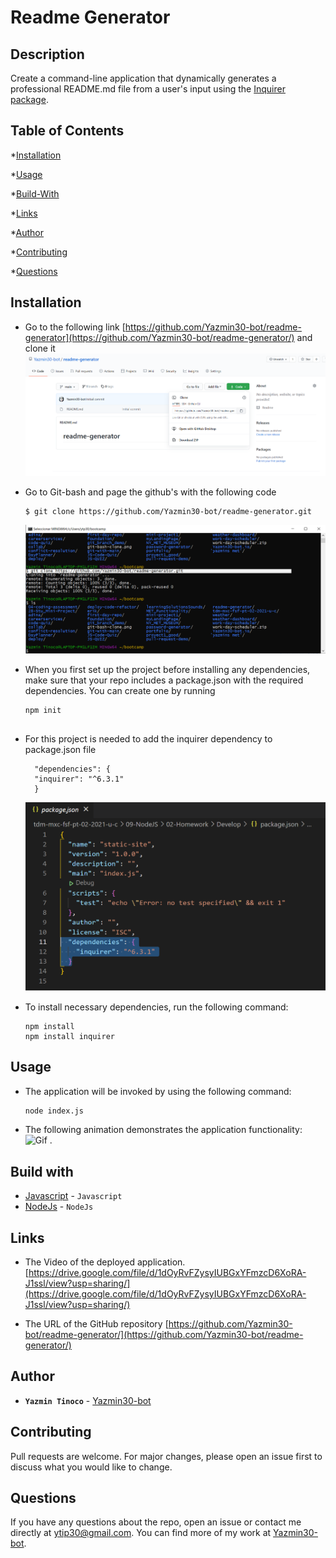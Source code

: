# Readme Generator


## Description
  
  Create a command-line application that dynamically generates a professional README.md file from a user's input using the [Inquirer package](https://www.npmjs.com/package/inquirer).
  
  ## Table of Contents
  
  *[Installation](#installation)
  
  *[Usage](#usage)
  
  *[Build-With](#build-with)

  *[Links](#links)

  *[Author](#author)
  
  *[Contributing](#contributing)
  
  *[Questions](#questions)

  ## Installation
  * Go to the following link [https://github.com/Yazmin30-bot/readme-generator](https://github.com/Yazmin30-bot/readme-generator/) and clone it ![Git-bash commands to clone .](./Develop/Assets/images/git-bash-clone.png)
  * Go to Git-bash and page the github's with the following code
    ```
    $ git clone https://github.com/Yazmin30-bot/readme-generator.git 
    ``` 
    ![Git-bash commands to clone .](./Develop/Assets/images/readme-generator.png)
  * When you first set up the project before installing any dependencies, make sure that your repo includes a package.json with the required dependencies. You can create one by running 
    ```
    npm init
  
    ``` 
  * For this project is needed to add the inquirer dependency to package.json file  
    ```
      "dependencies": {
      "inquirer": "^6.3.1"
      }
    ``` 
    ![Inquirer dependency .](./Develop/Assets/images/inquirer-dep.png)

  * To install necessary dependencies, run the following command:
    ```
    npm install
    npm install inquirer
    ```
  ## Usage
  * The application will be invoked by using the following command:

    ```bash
    node index.js
    ```
  * The following animation demonstrates the application functionality: 
  ![Gif .](./Develop/Assets/gif/readme.gif) 
  ## Build with 
  * [Javascript](https://www.javascript.com/) - `Javascript`
  * [NodeJs](https://nodejs.org/en/) - `NodeJs`

  ## Links
  * The Video of the deployed application.
  [https://drive.google.com/file/d/1dOyRvFZysyIUBGxYFmzcD6XoRA-J1ssl/view?usp=sharing/](https://drive.google.com/file/d/1dOyRvFZysyIUBGxYFmzcD6XoRA-J1ssl/view?usp=sharing/)

  * The URL of the GitHub repository
  [https://github.com/Yazmin30-bot/readme-generator/](https://github.com/Yazmin30-bot/readme-generator/)

  ## Author 
  * **`Yazmin Tinoco`**   - [Yazmin30-bot](https://github.com/Yazmin30-bot/)

  ## Contributing
  Pull requests are welcome. For major changes, please open an issue first to discuss what you would like to change. 
  
  
  ## Questions
  If you have any questions about the repo, open an issue or contact me directly at ytip30@gmail.com.
  You can find more of my work at [Yazmin30-bot](https://github.com/Yazmin30-bot/).  